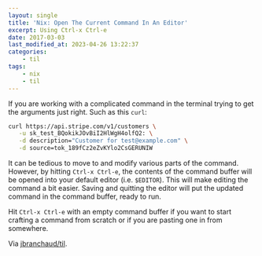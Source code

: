```yaml
---
layout: single
title: 'Nix: Open The Current Command In An Editor'
excerpt: Using Ctrl-x Ctrl-e
date: 2017-03-03
last_modified_at: 2023-04-26 13:22:37
categories:
    - til
tags:
    - nix
    - til
---
```


If you are working with a complicated command in the terminal trying to get
the arguments just right. Such as this `curl`:

```bash
curl https://api.stripe.com/v1/customers \
   -u sk_test_BQokikJOvBiI2HlWgH4olfQ2: \
   -d description="Customer for test@example.com" \
   -d source=tok_189fCz2eZvKYlo2CsGERUNIW
```

It can be tedious to move to and modify various parts of the command.
However, by hitting `Ctrl-x Ctrl-e`, the contents of the command buffer
will be opened into your default editor (i.e. `$EDITOR`). This will make
editing the command a bit easier. Saving and quitting the editor will put
the updated command in the command buffer, ready to run.

Hit `Ctrl-x Ctrl-e` with an empty command buffer if you want to start
crafting a command from scratch or if you are pasting one in from somewhere.

Via [jbranchaud/til](https://github.com/jbranchaud/til).
